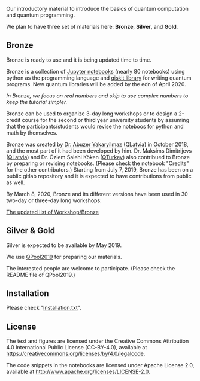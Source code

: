 Our introductory material to introduce the basics of quantum computation and quantum programming. 

We plan to have three set of materials here: **Bronze**, **Silver**, and **Gold**. 

## Bronze

Bronze is ready to use and it is being updated time to time.

Bronze is a collection of [Jupyter notebooks](https://jupyter.org/) (nearly 80 notebooks) using python as the programming language and [qiskit library](https://qiskit.org) for writing quantum programs. New quantum libraries will be added by the edn of April 2020.

_In Bronze, we focus on real numbers and skip to use complex numbers to keep the tutorial simpler._

Bronze can be used to organize 3-day long workshops or to design a 2-credit course for the second or third year university students 
by assuming that the participants/students would revise the noteboos for python and math by themselves. 

Bronze was created by [Dr. Abuzer Yakaryilmaz](http://abu.lu.lv) ([QLatvia](https://qsoftware.lu.lv)) in October 2018, 
and the most part of it had been developed by him. 
Dr. Maksims Dimitrijevs ([QLatvia](https://qsoftware.lu.lv)) and Dr. Özlem Salehi Köken ([QTurkey](https://www.qturkey.org)) also contribued to Bronze by preparing or revising notebooks. 
(Please check the notebook "Credits" for the other contributors.)
Starting from July 7, 2019, Bronze has been on a public gitlab repository and it is expected to have contributions from public as well.

By March 8, 2020, Bronze and its different versions have been used in 30 two-day or three-day long workshops:

[The updated list of Workshop/Bronze](http://qworld.lu.lv/index.php/workshop-bronze/#list)

## Silver & Gold

Silver is expected to be available by May 2019. 

We use [QPool2019](https://gitlab.com/qkitchen/qpool2019) for preparing our materials.

The interested people are welcome to participate. (Please check the README file of QPool2019.)

## Installation

Please check "[Installation.txt](https://gitlab.com/qkitchen/basics-of-quantum-computing/blob/master/Installation.txt)".

## License

The text and figures are licensed under the Creative Commons Attribution 4.0 International Public License (CC-BY-4.0), available at https://creativecommons.org/licenses/by/4.0/legalcode. 

The code snippets in the notebooks are licensed under Apache License 2.0, available at http://www.apache.org/licenses/LICENSE-2.0.




